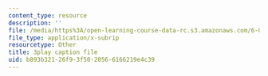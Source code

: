 ```yaml
---
content_type: resource
description: ''
file: /media/https%3A/open-learning-course-data-rc.s3.amazonaws.com/6-046j-design-and-analysis-of-algorithms-spring-2015/b893b32126f93f5020566166219e4c39_9TNI2wHmaeI.srt
file_type: application/x-subrip
resourcetype: Other
title: 3play caption file
uid: b893b321-26f9-3f50-2056-6166219e4c39
---
```


